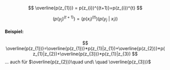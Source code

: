 $$
\overline{p(z_{1})} = p(z_{i})^{(t+1)}=p(z_{i})^{t}
$$

$$
(p(y_{j})^{(t+1)})=(p(x_{i})^{(t)})(p(y_{j} \ |\ x_{i}))
$$


#### Beispiel:
$$
\overline{p(z_{1})}=\overline{p(z_{1})}*p(z_{1}|z_{1})+\overline{p(z_{2})}*p(z_{1}|z_{2})+\overline{p(z_{3})}*p(z_{1}|z_{3})
$$
... 
auch für $\overline{p(z_{2})}\quad und\ \quad \overline{p(z_{3})}$
